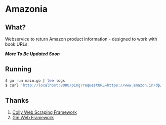 # Amazonia

## What?

Webservice to return Amazon product information - designed to work with book URLs.

___More To Be Updated Soon___

## Running

```bash
$ go run main.go | tee logs
$ curl 'http://localhost:8080/ping?requestURL=https://www.amazon.in/dp/B081HXR95C' | jq
```

## Thanks

1. [Colly Web Scraping Framework](https://go-colly.org/)
2. [Gin Web Framework](https://gin-gonic.com/)